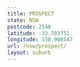 ```yaml
---
title: PROSPECT
state: NSW
postcode: 2148
latitude: -33.783751
longitude: 150.900547
url: /nsw/prospect/
layout: suburb
---
```

